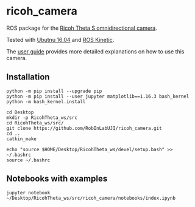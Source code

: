 # ricoh_camera

ROS package for the [Ricoh Theta S omnidirectional camera](https://theta360.com/en/about/theta/s.html).

Tested with [Ubutnu 16.04](http://releases.ubuntu.com/16.04/) and [ROS Kinetic](http://wiki.ros.org/kinetic).

The [user guide](https://support.theta360.com/en/manual/s/index.html) provides more detailed explanations 
on how to use this camera.

## Installation

    python -m pip install --upgrade pip
    python -m pip install --user jupyter matplotlib==1.16.3 bash_kernel
    python -m bash_kernel.install
   
    cd Desktop
    mkdir -p RicohTheta_ws/src
    cd RicohTheta_ws/src/
    git clone https://github.com/RobInLabUJI/ricoh_camera.git
    cd ..
    catkin_make
   
    echo "source $HOME/Desktop/RicohTheta_ws/devel/setup.bash" >> ~/.bashrc
    source ~/.bashrc

## Notebooks with examples

    jupyter notebook ~/Desktop/RicohTheta_ws/src/ricoh_camera/notebooks/index.ipynb
   
